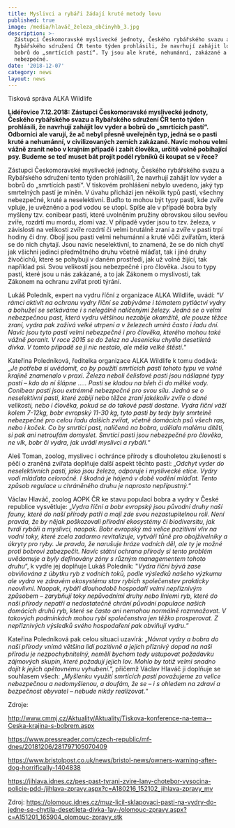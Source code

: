 ```yaml
---
title: Myslivci a rybáři žádají kruté metody lovu
published: true
image: /media/hlaváč_železa_občinyhb_3.jpg
description: >-
  Zástupci Českomoravské myslivecké jednoty, Českého rybářského svazu a
  Rybářského sdružení ČR tento týden prohlásili, že navrhují zahájit lov vyder a
  bobrů do „smrtících pastí“. Ty jsou ale kruté, nehumánní, zakázané a
  nebezpečné. 
date: '2018-12-07'
category: news
layout: news
---
```

Tisková správa ALKA Wildlife 

**Lidéřovice 7.12.2018: Zástupci Českomoravské myslivecké jednoty, Českého rybářského svazu a Rybářského sdružení ČR tento týden prohlásili, že navrhují zahájit lov vyder a bobrů do „smrtících pastí“. Odborníci ale varují, že ač nebyl přesně uveřejněn typ, jedná se o pasti kruté a nehumánní, v civilizovaných zemích zakázané. Navíc mohou velmi vážně zranit nebo v krajním případě i zabít člověka, určitě volně pobíhající psy. Budeme se teď muset bát projít podél rybníků či koupat se v řece?**



Zástupci Českomoravské myslivecké jednoty, Českého rybářského svazu a Rybářského sdružení tento týden prohlásili1, že navrhují zahájit lov vyder a bobrů do „smrtících pastí“. V tiskovém prohlášení nebylo uvedeno, jaký typ smrtelných pastí je míněn. V úvahu přichází jen několik typů pastí, všechny nebezpečné, kruté a neselektivní. Buďto to mohou být typy pastí, kde zvíře vpluje, je uvězněno a pod vodou se utopí. Spíše ale v případě bobra byly myšleny tzv. conibear pasti, které uvolněním pružiny obrovskou silou sevřou zvíře, rozdrtí mu mordu, zlomí vaz. V případě vyder jsou to tzv. železa, v závislosti na velikosti zvíře rozdrtí či velmi brutálně zraní a zvíře v pasti trpí hodiny či dny. Obojí jsou pasti velmi nehumánní a kruté vůči zvířatům, která se do nich chytají. Jsou navíc neselektivní, to znamená, že se do nich chytí jak všichni jedinci předmětného druhu včetně mláďat, tak i jiné druhy živočichů, které se pohybují v daném prostředí, jak už volně žijící, tak například psi. Svou velikostí jsou nebezpečné i pro člověka. Jsou to typy pastí, které jsou u nás zakázané, a to jak Zákonem o myslivosti, tak Zákonem na ochranu zvířat proti týrání.



Lukáš Poledník, expert na vydru říční z organizace ALKA Wildlife, uvádí: “_V rámci aktivit na ochranu vydry říční se zabýváme i tématem pytláctví vydry a bohužel se setkáváme i s nelegálně nalíčenými železy. Jedná se o velmi nebezpečnou past, která vydru většinou nezabije okamžitě, ale pouze těžce zraní, vydra pak zažívá velké utrpení a v železech umírá často i řadu dní. Navíc jsou tyto pasti velmi nebezpečné i pro člověka, kterého mohou také vážně poranit. V roce 2015 se do želez na Jesenicku chytila desetiletá dívka. V tomto případě se jí nic nestalo, ale měla velké štěstí_.“ 



Kateřina Poledníková, ředitelka organizace ALKA Wildlife k tomu dodává: „_Je potřeba si uvědomit, co by použití smrtících pastí tohoto typu ve volné krajině znamenalo v praxi. Železa neboli čelisťové pasti jsou nášlapné typy pastí – kdo do ní šlápne ….. Pasti se kladou na břeh či do mělké vody. Conibear pasti jsou extrémně nebezpečné pro svou sílu. Jedná se o neselektivní pasti, které zabijí nebo těžce zraní jakékoliv zvíře o dané velikosti, nebo i člověka, pokud se do takové pasti dostane. Vydra říční váží kolem 7-12kg, bobr evropský 11-30 kg, tyto pasti by tedy byly smrtelně nebezpečné pro celou řadu dalších zvířat, včetně domácích psů všech ras, nebo i koček. Co by smrtící past, nalíčená na bobra, udělala malému dítěti, si pak ani netroufám domyslet. Smrtící pasti jsou nebezpečné pro člověka, ne vlk, bobr či vydra, jak uvádí myslivci a rybáři._“ 



Aleš Toman, zoolog, myslivec i ochránce přírody s dlouholetou zkušeností s péčí o zraněná zvířata doplňuje další aspekt těchto pastí: „_Odchyt vyder do neselektivních pastí, jako jsou železa, odporuje i myslivecké etice. Vydry vodí mláďata celoročně. I škodná je hájená v době vodění mláďat. Tento způsob regulace u chráněného druhu je naprosto nepřípustný._“



Václav Hlaváč, zoolog AOPK ČR ke stavu populací bobra a vydry v České republice vysvětluje: „_Vydra říční a bobr evropský jsou původní druhy naší fauny, které do naší přírody patří a mají zde svou nezastupitelnou roli. Není pravda, že by nějak poškozovali přírodní ekosystémy či biodiversitu, jak tvrdí rybáři a myslivci, naopak. Bobr evropský má velice pozitivní vliv na vodní toky, které zcela zadarmo revitalizuje, vytváří tůně pro obojživelníky a úkryty pro ryby. Je pravda, že narušuje hráze vodních děl, ale ty je možné proti bobrovi zabezpečit. Navíc státní ochrana přírody si tento problém uvědomuje a byly definovány zóny s různým managementem tohoto druhu_“, k vydře jej doplňuje Lukáš Poledník: "_Vydra říční bývá zase obviňována z úbytku ryb z vodních toků, podle výsledků našeho výzkumu ale vydra ve zdravém ekosystému stav rybích společenstev prakticky neovlivní. Naopak, rybáři dlouhodobě hospodaří velmi nepříznivým způsobem – zarybňují toky nepůvodními druhy nebo liniemi ryb, které do naší přírody nepatří a nedostatečně chrání původní populace našich domácích druhů ryb, které se často ani nemohou normálně rozmnožovat. V takových podmínkách mohou rybí společenstva jen těžko prosperovat. Z nepříznivých výsledků svého hospodaření pak obviňují vydru._“ 



Kateřina Poledníková pak celou situaci uzavírá: „_Návrat vydry a bobra do naší přírody vnímá většina lidí pozitivně a jejich příznivý dopad na naši přírodu je nezpochybnitelný, neměli bychom tedy ustupovat požadavku zájmových skupin, které požadují jejich lov. Mohlo by totiž velmi snadno dojít k jejich opětovnému vyhubení._“, přičemž Václav Hlaváč ji doplňuje se souhlasem všech: „_Myšlenku využití smrtících pastí považujeme za velice nebezpečnou a nedomyšlenou, a doufám, že se – i s ohledem na zdraví a bezpečnost obyvatel – nebude nikdy realizovat._“ 



 Zdroje: 

http://www.cmmj.cz/Aktuality/Aktuality/Tiskova-konference-na-tema--Ceska-krajina-s-bobrem.aspx

https://www.pressreader.com/czech-republic/mf-dnes/20181206/281797105070409 

https://www.bristolpost.co.uk/news/bristol-news/owners-warning-after-dog-horrifically-1404838

https://jihlava.idnes.cz/pes-past-tyrani-zvire-lany-chotebor-vysocina-policie-pdd-/jihlava-zpravy.aspx?c=A180216_152102_jihlava-zpravy_mv 

Zdroj: https://olomouc.idnes.cz/muz-licil-sklapovaci-pasti-na-vydry-do-jedne-se-chytila-desetileta-divka-1ay-/olomouc-zpravy.aspx?c=A151201_165904_olomouc-zpravy_stk
